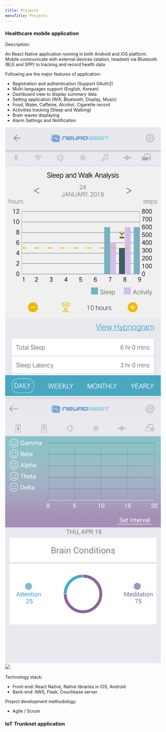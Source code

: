 ```yaml
---
title: Projects
menuTitle: Projects
---
```


### Healthcare mobile application 

Description:

An React Native application running in both Android and iOS platform. Mobile communicate with external devices (station, headset) via Bluetooth (BLE and SPP) to tracking and record health data.

Following are the major features of application:
* Registration and authentication (Support OAuth2)
* Multi-languages support (English, Korean)
* Dashboard view to display summary data
* Setting application (Wifi, Bluetooth, Display, Music)
* Food, Water, Caffeine, Alcohol, Cigarette record
* Activities tracking (Sleep and Walking)
* Brain waves displaying
* Alarm Settings and Notification

![](./photo-activities-tracking-page.png)
![](./photo-brain-condition-page.png)
![](./photo-brain-dashboard-page.png)

Technology stack:
* Front-end: React Native, Native libraries in iOS, Android
* Back-end: AWS, Flask, Couchbase server

Project development methodology:
* Agile / Scrum

### IoT Trunknet application
